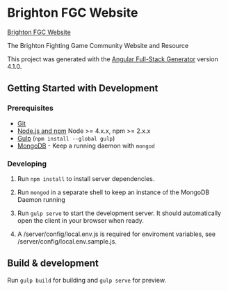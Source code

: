 # Brighton FGC Website

[Brighton FGC Website](https://fgc.mkn.sh)

The Brighton Fighting Game Community Website and Resource

This project was generated with the [Angular Full-Stack Generator](https://github.com/DaftMonk/generator-angular-fullstack) version 4.1.0.

## Getting Started with Development

### Prerequisites

- [Git](https://git-scm.com/)
- [Node.js and npm](nodejs.org) Node >= 4.x.x, npm >= 2.x.x
- [Gulp](http://gulpjs.com/) (`npm install --global gulp`)
- [MongoDB](https://www.mongodb.org/) - Keep a running daemon with `mongod`

### Developing

1. Run `npm install` to install server dependencies.

2. Run `mongod` in a separate shell to keep an instance of the MongoDB Daemon running

3. Run `gulp serve` to start the development server. It should automatically open the client in your browser when ready.

4. A /server/config/local.env.js is required for enviroment variables, see /server/config/local.env.sample.js.

## Build & development

Run `gulp build` for building and `gulp serve` for preview.
